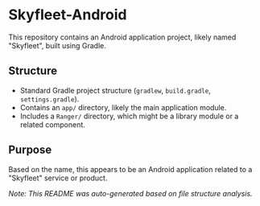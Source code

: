 # Skyfleet-Android

This repository contains an Android application project, likely named "Skyfleet", built using Gradle.

## Structure

- Standard Gradle project structure (`gradlew`, `build.gradle`, `settings.gradle`).
- Contains an `app/` directory, likely the main application module.
- Includes a `Ranger/` directory, which might be a library module or a related component.

## Purpose

Based on the name, this appears to be an Android application related to a "Skyfleet" service or product.

*Note: This README was auto-generated based on file structure analysis.* 